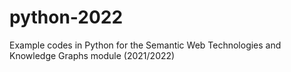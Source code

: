 # python-2022
Example codes in Python for the Semantic Web Technologies and Knowledge Graphs module (2021/2022)
